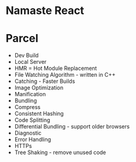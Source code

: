 # Namaste React

# Parcel
- Dev Build
- Local Server
- HMR = Hot Module Replacement
- File Watching Algorithm - written in C++
- Catching - Faster Builds
- Image Optimization
- Manification
- Bundling
- Compress
- Consistent Hashing
- Code Splitting
- Differential Bundling - support older browsers
- Diagnostic
- Error Handling
- HTTPs
- Tree Shaking - remove unused code
